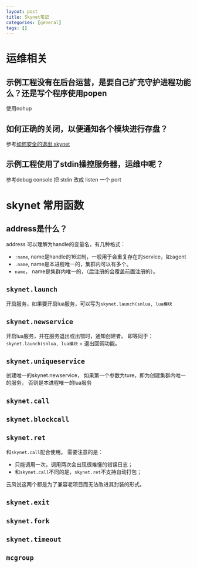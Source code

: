 ```yaml
---
layout: post
title: Skynet笔记
categories: [general]
tags: []
---
```


# 运维相关 #
## 示例工程没有在后台运营，是要自己扩充守护进程功能么？还是写个程序使用popen ##
使用nohup

## 如何正确的关闭，以便通知各个模块进行存盘？ ##
参考[如何安全的退出 skynet](http://blog.codingnow.com/2013/08/exit_skynet.html) 

## 示例工程使用了stdin操控服务器，运维中呢？ ##
参考debug console 把 stdin 改成 listen 一个 port

# skynet 常用函数 #
## address是什么？ ##
address 可以理解为handle的变量名，有几种格式：

- `:name`, name是handle的16进制，一般用于会重复存在的service，如:agent
- `.name`, name是本进程唯一的，集群内可以有多个。
- `name`， name是集群内唯一的，（后注册的会覆盖前面注册的）。

## `skynet.launch` ##
开启服务，如果要开启lua服务，可以写为`skynet.launch(snlua, lua模块`

## `skynet.newservice` ##
开启lua服务，并在服务退出或出错时，通知创建者。
即等同于：`skynet.launch(snlua, lua模块` + 退出回调功能。

## `skynet.uniqueservice` ##
创建唯一的skynet.newservice， 如果第一个参数为ture，即为创建集群内唯一的服务，
否则是本进程唯一的lua服务

## `skynet.call` ##
## `skynet.blockcall` ##
## `skynet.ret` ##
和`skynet.call`配合使用。
需要注意的是：

- 只能调用一次，调用两次会出现很难懂的错误日志；
- 和`skynet.call`不同的是，`skynet.ret`不支持自动打包；

云风说这两个都是为了兼容老项目而无法改进其封装的形式。

## `skynet.exit` ##
 
## `skynet.fork` ##
## `skynet.timeout` ##

## `mcgroup` ##